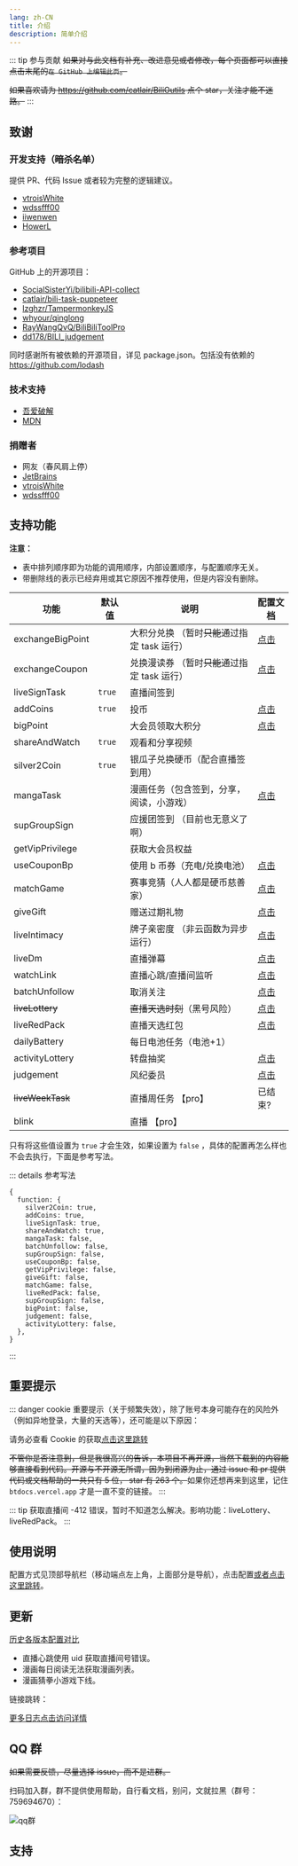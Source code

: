 ```yaml
---
lang: zh-CN
title: 介绍
description: 简单介绍
---
```


::: tip 参与贡献
~~如果对与此文档有补充、改进意见或者修改，每个页面都可以直接点击末尾的`在 GitHub 上编辑此页`。~~

~~如果喜欢请为 <https://github.com/catlair/BiliOutils> 点个 star，关注才能不迷路。~~
:::

## 致谢

### 开发支持（~~暗杀名单~~）

提供 PR、代码 Issue 或者较为完整的逻辑建议。

- [vtroisWhite](https://github.com/vtroisWhite)
- [wdssfff00](https://github.com/wdssfff00)
- [iiwenwen](https://github.com/iiwenwen)
- [HowerL](https://github.com/HowerL)

### 参考项目

GitHub 上的开源项目：

- [SocialSisterYi/bilibili-API-collect](https://github.com/SocialSisterYi/bilibili-API-collect)
- [catlair/bili-task-puppeteer](https://github.com/catlair/bili-task-puppeteer)
- [lzghzr/TampermonkeyJS](https://github.com/lzghzr/TampermonkeyJS)
- [whyour/qinglong](https://github.com/whyour/qinglong)
- [RayWangQvQ/BiliBiliToolPro](https://github.com/RayWangQvQ/BiliBiliToolPro)
- [dd178/BILI_judgement](https://github.com/dd178/BILI_judgement)

同时感谢所有被依赖的开源项目，详见 package.json。包括没有依赖的 https://github.com/lodash

### 技术支持

- [吾爱破解](https://www.52pojie.cn/)
- [MDN](https://www.52pojie.cn//)

### 捐赠者

- 网友（春风肩上停）
- [JetBrains](https://www.jetbrains.com/zh-cn/community/opensource)
- [vtroisWhite](https://github.com/vtroisWhite)
- [wdssfff00](https://github.com/wdssfff00)

## 支持功能 <Badge v-if="isRefreshed" type="tip" :text="`版本${tagName}`" vertical="top" />

**注意：**

- 表中排列顺序即为功能的调用顺序，内部设置顺序，与配置顺序无关。
- 带删除线的表示已经弃用或其它原因不推荐使用，但是内容没有删除。

| 功能             | 默认值 | 说明                                          | 配置文档                              |
| ---------------- | ------ | --------------------------------------------- | ------------------------------------- |
| exchangeBigPoint |        | 大积分兑换 （暂时~~只能~~通过指定 task 运行） | [点击](../config/func.md#大积分兑换)  |
| exchangeCoupon   |        | 兑换漫读券 （暂时~~只能~~通过指定 task 运行） | [点击](../config/func.md#兑换漫读券)  |
| liveSignTask     | `true` | 直播间签到                                    |                                       |
| addCoins         | `true` | 投币                                          | [点击](../config/func.md#投币)        |
| bigPoint         |        | 大会员领取大积分                              | [点击](../config/func.md#大积分)      |
| shareAndWatch    | `true` | 观看和分享视频                                |                                       |
| silver2Coin      | `true` | 银瓜子兑换硬币（配合直播签到用）              |                                       |
| mangaTask        |        | 漫画任务（包含签到，分享，阅读，小游戏）      | [点击](../config/func.md#漫画任务)    |
| supGroupSign     |        | 应援团签到 （目前也无意义了啊）               |                                       |
| getVipPrivilege  |        | 获取大会员权益                                |                                       |
| useCouponBp      |        | 使用 b 币券（充电/兑换电池）                  | [点击](../config/func.md#使用-b-币券) |
| matchGame        |        | 赛事竞猜（人人都是硬币慈善家）                | [点击](../config/func.md#竞猜)        |
| giveGift         |        | 赠送过期礼物                                  | [点击](../config/func.md#直播间礼物)  |
| liveIntimacy     |        | 牌子亲密度 （非云函数为异步运行）             | [点击](../config/func.md#粉丝亲密度)  |
| liveDm           |        | 直播弹幕                                      | [点击](../config/func.md#直播弹幕)    |
| watchLink        |        | 直播心跳/直播间监听                           | [点击](../config/func.md#直播心跳)    |
| batchUnfollow    |        | 取消关注                                      | [点击](../config/func.md#取关分组)    |
| ~~liveLottery~~  |        | ~~直播天选时刻~~（黑号风险）                  | [点击](../config/func.md#天选时刻)    |
| liveRedPack      |        | 直播天选红包                                  | [点击](../config/func.md#天选红包)    |
| dailyBattery     |        | 每日电池任务（电池+1）                        |                                       |
| activityLottery  |        | 转盘抽奖                                      | [点击](../config/func.md#转盘抽奖)    |
| judgement        |        | 风纪委员                                      | [点击](../config/func.md#风纪委员)    |
| ~~liveWeekTask~~ |        | 直播周任务 【pro】                            | 已结束?                               |
| blink            |        | 直播 【pro】                                  |                                       |

只有将这些值设置为 `true` 才会生效，如果设置为 `false` ，具体的配置再怎么样也不会去执行，下面是参考写法。

::: details 参考写法

```json5
{
  function: {
    silver2Coin: true,
    addCoins: true,
    liveSignTask: true,
    shareAndWatch: true,
    mangaTask: false,
    batchUnfollow: false,
    supGroupSign: false,
    useCouponBp: false,
    getVipPrivilege: false,
    giveGift: false,
    matchGame: false,
    liveRedPack: false,
    supGroupSign: false,
    bigPoint: false,
    judgement: false,
    activityLottery: false,
  },
}
```

:::

## 重要提示

::: danger
cookie 重要提示（关于频繁失效），除了账号本身可能存在的风险外（例如异地登录，大量的天选等），还可能是以下原因：

请务必查看 Cookie 的获取[点击这里跳转](../config/get_value.md)

~~不管你是否注意到，但是我很高兴的告诉，本项目不再开源，当然下载到的内容能够直接看到代码。开源与不开源无所谓，因为到闭源为止，通过 issue 和 pr 提供代码或文档帮助的一共只有 5 位， star 有 263 个。~~如果你还想再来到这里，记住 `btdocs.vercel.app` 才是一直不变的链接。
:::

::: tip
获取直播间 -412 错误，暂时不知道怎么解决。影响功能：liveLottery、liveRedPack。
:::

## 使用说明

配置方式见顶部导航栏（移动端点左上角，上面部分是导航），点击配置[或者点击这里跳转](../config/)。

## 更新

[历史各版本配置对比](/config/version.md)

- <Badge type="warning" text="修复" vertical="middle" /> 直播心跳使用 uid 获取直播间号错误。
- <Badge type="warning" text="修复" vertical="middle" /> 漫画每日阅读无法获取漫画列表。
- <Badge type="danger" text="警告" vertical="middle" /> 漫画猜拳小游戏下线。

链接跳转：

[更多日志点击访问详情](./update.md)

## QQ 群

~~如果需要反馈，尽量选择 issue，而不是进群。~~

扫码加入群，群不提供使用帮助，自行看文档，别问，文就拉黑（群号：759694670）：

![qq群](/images/qq_group.png)

## 支持

<SponsorShip></SponsorShip>
